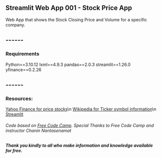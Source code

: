 ## Streamlit Web App 001 - Stock Price App

Web App that shows the Stock Closing Price and Volume for a specific company.

## ------
### Requirements

Python==3.10.12
lxml==4.9.3
pandas==2.0.3
streamlit==1.26.0
yfinance==0.2.26

## ------

### Resources:

[Yahoo Finance for price stocks](https://finance.yahoo.com/lookup/)\n
[Wikipedia for Ticker symbol information](https://en.wikipedia.org/wiki/Ticker_symbol)\n
[Streamlit](https://streamlit.io/)

###### *Code based on [Free Code Camp](https://www.freecodecamp.org/). Special Thanks to Free Code Camp and instructor Chanin Nantasenamat*

##### Thank you kindly to all who make information and knowledge available for free.